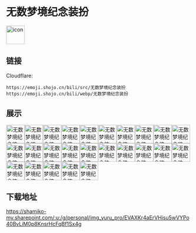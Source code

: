 # 无数梦境纪念装扮
<img src="https://emoji.shojo.cn/bili/src/无数梦境纪念装扮/icon.png" width="50" height="50" alt="icon">

## 链接
Cloudflare:
```
https://emoji.shojo.cn/bili/src/无数梦境纪念装扮
https://emoji.shojo.cn/bili/webp/无数梦境纪念装扮
```
## 展示
<img src="https://emoji.shojo.cn/bili/src/无数梦境纪念装扮/无数梦境纪念装扮-247652.png" width="50" height="50" alt="无数梦境纪念装扮-247652"><img src="https://emoji.shojo.cn/bili/src/无数梦境纪念装扮/无数梦境纪念装扮-Hi.png" width="50" height="50" alt="无数梦境纪念装扮-Hi"><img src="https://emoji.shojo.cn/bili/src/无数梦境纪念装扮/无数梦境纪念装扮-保证打死.png" width="50" height="50" alt="无数梦境纪念装扮-保证打死"><img src="https://emoji.shojo.cn/bili/src/无数梦境纪念装扮/无数梦境纪念装扮-比心.png" width="50" height="50" alt="无数梦境纪念装扮-比心"><img src="https://emoji.shojo.cn/bili/src/无数梦境纪念装扮/无数梦境纪念装扮-擦汗.png" width="50" height="50" alt="无数梦境纪念装扮-擦汗"><img src="https://emoji.shojo.cn/bili/src/无数梦境纪念装扮/无数梦境纪念装扮-大象.png" width="50" height="50" alt="无数梦境纪念装扮-大象"><img src="https://emoji.shojo.cn/bili/src/无数梦境纪念装扮/无数梦境纪念装扮-鬼.png" width="50" height="50" alt="无数梦境纪念装扮-鬼"><img src="https://emoji.shojo.cn/bili/src/无数梦境纪念装扮/无数梦境纪念装扮-害怕.png" width="50" height="50" alt="无数梦境纪念装扮-害怕"><img src="https://emoji.shojo.cn/bili/src/无数梦境纪念装扮/无数梦境纪念装扮-寄.png" width="50" height="50" alt="无数梦境纪念装扮-寄"><img src="https://emoji.shojo.cn/bili/src/无数梦境纪念装扮/无数梦境纪念装扮-借点直暴.png" width="50" height="50" alt="无数梦境纪念装扮-借点直暴"><img src="https://emoji.shojo.cn/bili/src/无数梦境纪念装扮/无数梦境纪念装扮-举手.png" width="50" height="50" alt="无数梦境纪念装扮-举手"><img src="https://emoji.shojo.cn/bili/src/无数梦境纪念装扮/无数梦境纪念装扮-哭.png" width="50" height="50" alt="无数梦境纪念装扮-哭"><img src="https://emoji.shojo.cn/bili/src/无数梦境纪念装扮/无数梦境纪念装扮-乐.png" width="50" height="50" alt="无数梦境纪念装扮-乐"><img src="https://emoji.shojo.cn/bili/src/无数梦境纪念装扮/无数梦境纪念装扮-流汗.png" width="50" height="50" alt="无数梦境纪念装扮-流汗"><img src="https://emoji.shojo.cn/bili/src/无数梦境纪念装扮/无数梦境纪念装扮-福建毕加索.png" width="50" height="50" alt="无数梦境纪念装扮-福建毕加索"><img src="https://emoji.shojo.cn/bili/src/无数梦境纪念装扮/无数梦境纪念装扮-念经.png" width="50" height="50" alt="无数梦境纪念装扮-念经"><img src="https://emoji.shojo.cn/bili/src/无数梦境纪念装扮/无数梦境纪念装扮-天才.png" width="50" height="50" alt="无数梦境纪念装扮-天才"><img src="https://emoji.shojo.cn/bili/src/无数梦境纪念装扮/无数梦境纪念装扮-舔.png" width="50" height="50" alt="无数梦境纪念装扮-舔"><img src="https://emoji.shojo.cn/bili/src/无数梦境纪念装扮/无数梦境纪念装扮-听我说.png" width="50" height="50" alt="无数梦境纪念装扮-听我说"><img src="https://emoji.shojo.cn/bili/src/无数梦境纪念装扮/无数梦境纪念装扮-偷了.png" width="50" height="50" alt="无数梦境纪念装扮-偷了"><img src="https://emoji.shojo.cn/bili/src/无数梦境纪念装扮/无数梦境纪念装扮-哇哦.png" width="50" height="50" alt="无数梦境纪念装扮-哇哦"><img src="https://emoji.shojo.cn/bili/src/无数梦境纪念装扮/无数梦境纪念装扮-问号.png" width="50" height="50" alt="无数梦境纪念装扮-问号"><img src="https://emoji.shojo.cn/bili/src/无数梦境纪念装扮/无数梦境纪念装扮-我的.png" width="50" height="50" alt="无数梦境纪念装扮-我的"><img src="https://emoji.shojo.cn/bili/src/无数梦境纪念装扮/无数梦境纪念装扮-摇可乐.png" width="50" height="50" alt="无数梦境纪念装扮-摇可乐"><img src="https://emoji.shojo.cn/bili/src/无数梦境纪念装扮/无数梦境纪念装扮-震惊.png" width="50" height="50" alt="无数梦境纪念装扮-震惊">

## 下载地址

https://shamiko-my.sharepoint.com/:u:/g/personal/img_yuru_pro/EVAXKr4aErVHisu5wVYPo40BvLiM0p8KnsrHcFqBf1Sx4g